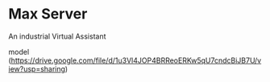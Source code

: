 # Max Server
An industrial Virtual Assistant

model (https://drive.google.com/file/d/1u3Vl4JOP4BRReoERKw5qU7cndcBiJB7U/view?usp=sharing)
